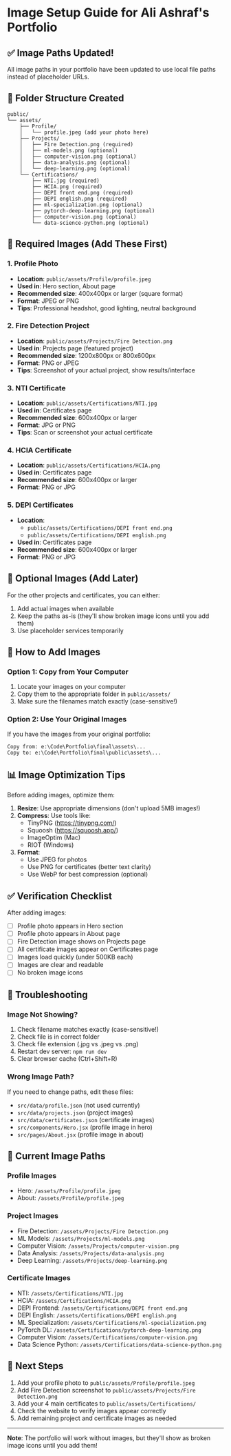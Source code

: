 # Image Setup Guide for Ali Ashraf's Portfolio

## ✅ Image Paths Updated!

All image paths in your portfolio have been updated to use local file paths instead of placeholder URLs.

## 📂 Folder Structure Created

```
public/
└── assets/
    ├── Profile/
    │   └── profile.jpeg (add your photo here)
    ├── Projects/
    │   ├── Fire Detection.png (required)
    │   ├── ml-models.png (optional)
    │   ├── computer-vision.png (optional)
    │   ├── data-analysis.png (optional)
    │   └── deep-learning.png (optional)
    └── Certifications/
        ├── NTI.jpg (required)
        ├── HCIA.png (required)
        ├── DEPI front end.png (required)
        ├── DEPI english.png (required)
        ├── ml-specialization.png (optional)
        ├── pytorch-deep-learning.png (optional)
        ├── computer-vision.png (optional)
        └── data-science-python.png (optional)
```

## 🎯 Required Images (Add These First)

### 1. Profile Photo
- **Location**: `public/assets/Profile/profile.jpeg`
- **Used in**: Hero section, About page
- **Recommended size**: 400x400px or larger (square format)
- **Format**: JPEG or PNG
- **Tips**: Professional headshot, good lighting, neutral background

### 2. Fire Detection Project
- **Location**: `public/assets/Projects/Fire Detection.png`
- **Used in**: Projects page (featured project)
- **Recommended size**: 1200x800px or 800x600px
- **Format**: PNG or JPEG
- **Tips**: Screenshot of your actual project, show results/interface

### 3. NTI Certificate
- **Location**: `public/assets/Certifications/NTI.jpg`
- **Used in**: Certificates page
- **Recommended size**: 600x400px or larger
- **Format**: JPG or PNG
- **Tips**: Scan or screenshot your actual certificate

### 4. HCIA Certificate
- **Location**: `public/assets/Certifications/HCIA.png`
- **Used in**: Certificates page
- **Recommended size**: 600x400px or larger
- **Format**: PNG or JPG

### 5. DEPI Certificates
- **Location**: 
  - `public/assets/Certifications/DEPI front end.png`
  - `public/assets/Certifications/DEPI english.png`
- **Used in**: Certificates page
- **Recommended size**: 600x400px or larger
- **Format**: PNG or JPG

## 📝 Optional Images (Add Later)

For the other projects and certificates, you can either:
1. Add actual images when available
2. Keep the paths as-is (they'll show broken image icons until you add them)
3. Use placeholder services temporarily

## 🔧 How to Add Images

### Option 1: Copy from Your Computer
1. Locate your images on your computer
2. Copy them to the appropriate folder in `public/assets/`
3. Make sure the filenames match exactly (case-sensitive!)

### Option 2: Use Your Original Images
If you have the images from your original portfolio:
```
Copy from: e:\Code\Portfolio\final\assets\...
Copy to: e:\Code\Portfolio\final\public\assets\...
```

## 📊 Image Optimization Tips

Before adding images, optimize them:

1. **Resize**: Use appropriate dimensions (don't upload 5MB images!)
2. **Compress**: Use tools like:
   - TinyPNG (https://tinypng.com/)
   - Squoosh (https://squoosh.app/)
   - ImageOptim (Mac)
   - RIOT (Windows)
3. **Format**: 
   - Use JPEG for photos
   - Use PNG for certificates (better text clarity)
   - Use WebP for best compression (optional)

## ✅ Verification Checklist

After adding images:

- [ ] Profile photo appears in Hero section
- [ ] Profile photo appears in About page
- [ ] Fire Detection image shows on Projects page
- [ ] All certificate images appear on Certificates page
- [ ] Images load quickly (under 500KB each)
- [ ] Images are clear and readable
- [ ] No broken image icons

## 🚨 Troubleshooting

### Image Not Showing?
1. Check filename matches exactly (case-sensitive!)
2. Check file is in correct folder
3. Check file extension (.jpg vs .jpeg vs .png)
4. Restart dev server: `npm run dev`
5. Clear browser cache (Ctrl+Shift+R)

### Wrong Image Path?
If you need to change paths, edit these files:
- `src/data/profile.json` (not used currently)
- `src/data/projects.json` (project images)
- `src/data/certificates.json` (certificate images)
- `src/components/Hero.jsx` (profile image in hero)
- `src/pages/About.jsx` (profile image in about)

## 📍 Current Image Paths

### Profile Images
- Hero: `/assets/Profile/profile.jpeg`
- About: `/assets/Profile/profile.jpeg`

### Project Images
- Fire Detection: `/assets/Projects/Fire Detection.png`
- ML Models: `/assets/Projects/ml-models.png`
- Computer Vision: `/assets/Projects/computer-vision.png`
- Data Analysis: `/assets/Projects/data-analysis.png`
- Deep Learning: `/assets/Projects/deep-learning.png`

### Certificate Images
- NTI: `/assets/Certifications/NTI.jpg`
- HCIA: `/assets/Certifications/HCIA.png`
- DEPI Frontend: `/assets/Certifications/DEPI front end.png`
- DEPI English: `/assets/Certifications/DEPI english.png`
- ML Specialization: `/assets/Certifications/ml-specialization.png`
- PyTorch DL: `/assets/Certifications/pytorch-deep-learning.png`
- Computer Vision: `/assets/Certifications/computer-vision.png`
- Data Science Python: `/assets/Certifications/data-science-python.png`

## 🎨 Next Steps

1. Add your profile photo to `public/assets/Profile/profile.jpeg`
2. Add Fire Detection screenshot to `public/assets/Projects/Fire Detection.png`
3. Add your 4 main certificates to `public/assets/Certifications/`
4. Check the website to verify images appear correctly
5. Add remaining project and certificate images as needed

---

**Note**: The portfolio will work without images, but they'll show as broken image icons until you add them!
